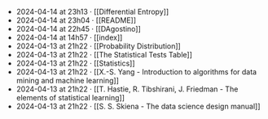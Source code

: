 - 2024-04-14 at 23h13 · [[Differential Entropy]]
- 2024-04-14 at 23h04 · [[README]]
- 2024-04-14 at 22h45 · [[DAgostino]]
- 2024-04-14 at 14h57 · [[index]]
- 2024-04-13 at 21h22 · [[Probability Distribution]]
- 2024-04-13 at 21h22 · [[The Statistical Tests Table]]
- 2024-04-13 at 21h22 · [[Statistics]]
- 2024-04-13 at 21h22 · [[X.-S. Yang - Introduction to algorithms for data mining and machine learning]]
- 2024-04-13 at 21h22 · [[T. Hastie, R. Tibshirani, J. Friedman - The elements of statistical learning]]
- 2024-04-13 at 21h22 · [[S. S. Skiena - The data science design manual]]
